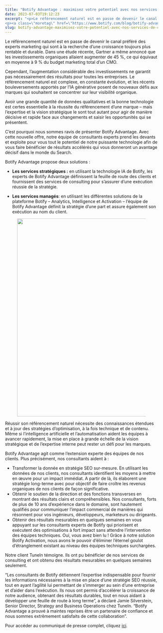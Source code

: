 ```yaml
---
title: "Botify Advantage : maximisez votre potentiel avec nos services de consulting"
date: 2023-07-03T19:12:23
excerpt: "<p>Le référencement naturel est en passe de devenir le canal préféré des experts marketing qui sont à la recherche d’une croissance toujours plus rentable et durable. Dans une étude récente, Gartner a même annoncé que les investissements organiques allaient augmenter de 45 %, ce qui équivaut en moyenne à 9 % du budget marketing total&hellip; </p>
<p><a class=\"moretag\" href=\"https://www.botify.com/blog/botify-advantage-maximisez-votre-potentiel-avec-nos-services-de-consulting\">Read the full article</a></p>"
slug: botify-advantage-maximisez-votre-potentiel-avec-nos-services-de-consulting
---
```



<p></p>



<p>Le référencement naturel est en passe de devenir le canal préféré des experts marketing qui sont à la recherche d’une croissance toujours plus rentable et durable. Dans une étude récente, Gartner a même annoncé que les investissements organiques allaient augmenter de 45 %, ce qui équivaut en moyenne à 9 % du budget marketing total d&#8217;un CMO.&nbsp;&nbsp;</p>



<p>Cependant, l’augmentation considérable des investissements ne garantit pas nécessairement des résultats pour toutes les entreprises. Le référencement naturel est complexe, en constante évolution, et les récents bouleversements apportés par l&#8217;IA générative posent de nouveaux défis aux marques qui souhaitent se concentrer sur leur visibilité organique.&nbsp;</p>



<p>Avoir une grande quantité de données qualitatives et la bonne technologie est certes essentielle à la réussite du référencement d’une marque &#8211; mais l&#8217;expertise et la vision stratégique le sont tout autant pour agir de manière décisive et rapide face aux changements et saisir les opportunités qui se présentent.</p>



<p>C&#8217;est pourquoi nous sommes ravis de présenter Botify Advantage. Avec cette nouvelle offre, notre équipe de consultants experts prend les devants et exploite pour vous tout le potentiel de notre puissante technologie afin de vous faire bénéficier de résultats accélérés qui vous donneront un avantage décisif dans le monde du Search.</p>



<p>Botify Advantage propose deux solutions :</p>



<ul>
<li><strong>Les services stratégiques :</strong> en utilisant la technologie IA de Botify, les experts de Botify Advantage définissent la feuille de route des clients et fournissent des services de consulting pour s’assurer d’une exécution réussie de la stratégie.&nbsp;</li>
</ul>



<ul>
<li><strong>Les services managés</strong>: en utilisant les différentes solutions de la plateforme Botify &#8211; Analytics, Intelligence et Activation &#8211; l&#8217;équipe de Botify Advantage définit la stratégie d’une part et assure également son exécution au nom du client.</li>
</ul>



<figure class="wp-block-image size-large"><img loading="lazy" decoding="async" width="1024" height="651" src="https://www.botify.com/wp-content/uploads/2023/07/image-10-1024x651.png" alt="" class="wp-image-5433" srcset="https://www.botify.com/wp-content/uploads/2023/07/image-10-1024x651.png 1024w, https://www.botify.com/wp-content/uploads/2023/07/image-10-300x191.png 300w, https://www.botify.com/wp-content/uploads/2023/07/image-10-768x489.png 768w, https://www.botify.com/wp-content/uploads/2023/07/image-10-1536x977.png 1536w, https://www.botify.com/wp-content/uploads/2023/07/image-10-600x382.png 600w, https://www.botify.com/wp-content/uploads/2023/07/image-10-1040x662.png 1040w, https://www.botify.com/wp-content/uploads/2023/07/image-10.png 1822w" sizes="(max-width: 1024px) 100vw, 1024px" /></figure>



<p>Réussir son référencement naturel nécessite des connaissances étendues et à jour des stratégies d&#8217;optimisation, à la fois technique et de contenu. Même si l&#8217;intelligence artificielle et l&#8217;automatisation aident les équipes à avancer rapidement, la mise en place à grande échelle de la vision stratégique et de l&#8217;expertise interne peut rester un défi pour les marques.&nbsp;&nbsp;</p>



<p>Botify Advantage agit comme l’extension experte des équipes de nos clients. Plus précisément, nos consultants aident à :</p>



<ul>
<li>Transformer la donnée en stratégie SEO sur-mesure. En utilisant les données de nos clients, nos consultants identifient les moyens à mettre en œuvre pour un impact immédiat. A partir de là, ils élaborent une stratégie long-terme avec pour objectif de faire croître les revenus organiques de nos clients de façon significative.</li>



<li>Obtenir le soutien de la direction et des fonctions transverses en montrant des résultats clairs et compréhensibles. Nos consultants, forts de plus de 10 ans d’expérience dans le domaine, sont hautement qualifiés pour communiquer l&#8217;impact commercial de manières qui résonnent pour vos ingénieurs, développeurs, marketeurs ou dirigeants.</li>



<li>Obtenir des résultats mesurables en quelques semaines en vous appuyant sur les consultants experts de Botify qui priorisent et exécutent des optimisations à fort impact sans attendre l’intervention des équipes techniques. Oui, vous avez bien lu ! Grâce à notre solution Botify Activation, nous avons le pouvoir d&#8217;éliminer l&#8217;éternel goulot d&#8217;étranglement existant au niveau des équipes techniques surchargées.</li>
</ul>



<p>Notre client TuneIn témoigne. Ils ont pu bénéficier de nos services de consulting et ont obtenu des résultats mesurables en quelques semaines seulement.</p>



<p>&#8220;Les consultants de Botify détiennent l&#8217;expertise indispensable pour fournir les informations nécessaires à la mise en place d&#8217;une stratégie SEO réussie, tout en ayant l&#8217;agilité lui permettant de s&#8217;immerger au sein d&#8217;une entreprise et d’aider dans l&#8217;exécution. Ils nous ont permis d&#8217;accélérer la croissance de notre audience, obtenant des résultats durables, tout en nous aidant à développer une feuille de route à long terme&#8221;, a déclaré Jamie Silverstein, Senior Director, Strategy and Business Operations chez TuneIn. &#8220;Botify Advantage a prouvé à maintes reprises être un partenaire de confiance et nous sommes extrêmement satisfaits de cette collaboration&#8221;.&nbsp;</p>



<p>Pour accéder au communiqué de presse complet, cliquez <a href="https://www.botify.com/blog/botify-advantage-combine-technologie-donnees-et-savoir-faire-pour-accelerer-la-croissance-organique-des-marques">ici</a>.&nbsp;&nbsp;</p>



<p></p>



<p></p>
